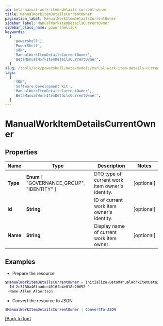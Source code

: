 ```yaml
---
id: beta-manual-work-item-details-current-owner
title: ManualWorkItemDetailsCurrentOwner
pagination_label: ManualWorkItemDetailsCurrentOwner
sidebar_label: ManualWorkItemDetailsCurrentOwner
sidebar_class_name: powershellsdk
keywords:
  [
    'powershell',
    'PowerShell',
    'sdk',
    'ManualWorkItemDetailsCurrentOwner',
    'BetaManualWorkItemDetailsCurrentOwner',
  ]
slug: /tools/sdk/powershell/beta/models/manual-work-item-details-current-owner
tags:
  [
    'SDK',
    'Software Development Kit',
    'ManualWorkItemDetailsCurrentOwner',
    'BetaManualWorkItemDetailsCurrentOwner',
  ]
---
```


# ManualWorkItemDetailsCurrentOwner

## Properties

| Name | Type | Description | Notes |
| --- | --- | --- | --- |
| **Type** | **Enum** [ "GOVERNANCE_GROUP", "IDENTITY" ] | DTO type of current work item owner's identity. | [optional] |
| **Id** | **String** | ID of current work item owner's identity. | [optional] |
| **Name** | **String** | Display name of current work item owner. | [optional] |

## Examples

- Prepare the resource

```powershell
$ManualWorkItemDetailsCurrentOwner = Initialize-BetaManualWorkItemDetailsCurrentOwner  -Type IDENTITY `
 -Id 2c3780a46faadee4016fb4e018c20652 `
 -Name Allen Albertson
```

- Convert the resource to JSON

```powershell
$ManualWorkItemDetailsCurrentOwner | ConvertTo-JSON
```

[[Back to top]](#)
